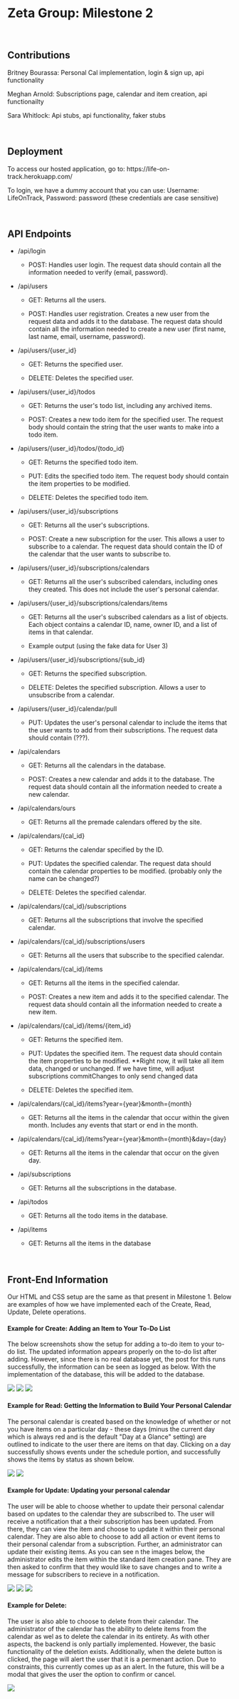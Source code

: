 
<h1>Zeta Group: Milestone 2</h1>
<br>
<h2>Contributions</h2>
<p>Britney Bourassa: Personal Cal implementation, login & sign up, api functionality </p>
<p>Meghan Arnold: Subscriptions page, calendar and item creation, api functionailty</p>
<p>Sara Whitlock: Api stubs, api functionality, faker stubs</p>

<br>
<h2>Deployment</h2>

<p>To access our hosted application, go to: https://life-on-track.herokuapp.com/</p>
<p>To login, we have a dummy account that you can use: Username: LifeOnTrack, Password: password (these credentials are case sensitive)</p>
<br>

<h2>API Endpoints</h2>

<ul style="margin-top:0;margin-bottom:0;">
    <li>
        <p>/api/login</p>
        <ul>
            <li>
                <p>POST: Handles user login. The request data should contain all the information needed to verify (email, password).</p>
            </li>
        </ul>
    </li>
    <li>
        <p>/api/users</p>
        <ul>
            <li>
                <p>GET: Returns all the users.</p>
            </li>
            <li>
                <p>POST: Handles user registration. Creates a new user from the request data and adds it to the database. The request data should contain all the information needed to create a new user (first name, last name, email, username, password).</p>
            </li>
        </ul>
    </li>
    <li>
        <p>/api/users/{user_id}</p>
        <ul>
            <li>
                <p>GET: Returns the specified user.</p>
            </li>
            <li>
                <p>DELETE: Deletes the specified user.</p>
            </li>
        </ul>
    </li>
    <li>
        <p>/api/users/{user_id}/todos</p>
        <ul>
            <li>
                <p>GET: Returns the user&apos;s todo list, including any archived items.</p>
            </li>
            <li>
                <p>POST: Creates a new todo item for the specified user. The request body should contain the string that the user wants to make into a todo item.</p>
            </li>
        </ul>
    </li>
    <li>
        <p>/api/users/{user_id}/todos/{todo_id}</p>
        <ul>
            <li>
                <p>GET: Returns the specified todo item.</p>
            </li>
            <li>
                <p>PUT: Edits the specified todo item. The request body should contain the item properties to be modified.</p>
            </li>
            <li>
                <p>DELETE: Deletes the specified todo item.</p>
            </li>
        </ul>
    </li>
    <li>
        <p>/api/users/{user_id}/subscriptions</p>
        <ul>
            <li>
                <p>GET: Returns all the user&apos;s subscriptions.</p>
            </li>
            <li>
                <p>POST: Create a new subscription for the user. This allows a user to subscribe to a calendar. The request data should contain the ID of the calendar that the user wants to subscribe to.</p>
            </li>
        </ul>
    </li>
    <li>
        <p>/api/users/{user_id}/subscriptions/calendars</p>
        <ul>
            <li>
                <p>GET: Returns all the user&apos;s subscribed calendars, including ones they created. This does not include the user&apos;s personal calendar.</p>
            </li>
        </ul>
    </li>
    <li>
        <p>/api/users/{user_id}/subscriptions/calendars/items</p>
        <ul>
            <li>
                <p>GET: Returns all the user&apos;s subscribed calendars as a list of objects. Each object contains a calendar ID, name, owner ID, and a list of items in that calendar.</p>
            </li>
            <li>
                <p>Example output&nbsp;(using the fake data for User 3)</p>
            </li>
        </ul>
    </li>
    <li>
        <p>/api/users/{user_id}/subscriptions/{sub_id}</p>
        <ul>
            <li>
                <p>GET: Returns the specified subscription.</p>
            </li>
            <li>
                <p>DELETE: Deletes the specified subscription. Allows a user to unsubscribe from a calendar.</p>
            </li>
        </ul>
    </li>
    <li>
        <p>/api/users/{user_id}/calendar/pull</p>
        <ul>
            <li>
                <p>PUT: Updates the user&apos;s personal calendar to include the items that the user wants to add from their subscriptions. The request data should contain (???).</p>
            </li>
        </ul>
    </li>
    <li>
        <p>/api/calendars</p>
        <ul>
            <li>
                <p>GET: Returns all the calendars in the database.</p>
            </li>
            <li>
                <p>POST: Creates a new calendar and adds it to the database. The request data should contain all the information needed to create a new calendar.</p>
            </li>
        </ul>
    </li>
    <li >
        <p>/api/calendars/ours</p>
        <ul>
            <li>
                <p>GET: Returns all the premade calendars offered by the site.</p>
            </li>
        </ul>
    </li>
    <li>
        <p>/api/calendars/{cal_id}</p>
        <ul>
            <li>
                <p>GET: Returns the calendar specified by the ID.</p>
            </li>
            <li>
                <p>PUT: Updates the specified calendar. The request data should contain the calendar properties to be modified. (probably only the name can be changed?)</p>
            </li>
            <li>
                <p>DELETE: Deletes the specified calendar.</p>
            </li>
        </ul>
    </li>
    <li>
        <p>/api/calendars/{cal_id}/subscriptions</p>
        <ul>
            <li>
                <p>GET: Returns all the subscriptions that involve the specified calendar.</p>
            </li>
        </ul>
    </li>
    <li>
        <p>/api/calendars/{cal_id}/subscriptions/users</p>
        <ul>
            <li>
                <p>GET: Returns all the users that subscribe to the specified calendar.</p>
            </li>
        </ul>
    </li>
    <li>
        <p>/api/calendars/{cal_id}/items</p>
        <ul>
            <li>
                <p>GET: Returns all the items in the specified calendar.</p>
            </li>
            <li>
                <p>POST: Creates a new item and adds it to the specified calendar. The request data should contain all the information needed to create a new item.</p>
            </li>
        </ul>
    </li>
    <li>
        <p>/api/calendars/{cal_id}/items/{item_id}</p>
        <ul>
            <li>
                <p>GET: Returns the specified item.</p>
            </li>
            <li>
                <p>PUT: Updates the specified item. The request data should contain the item properties to be modified.&nbsp;**Right now, it will take all item data, changed or unchanged. If we have time, will adjust subscriptions commitChanges to only send changed data</p>
            </li>
            <li>
                <p>DELETE: Deletes the specified item.</p>
            </li>
        </ul>
    </li>
    <li >
        <p>/api/calendars/{cal_id}/items?year={year}&amp;month={month}</p>
        <ul>
            <li>
                <p>GET: Returns all the items in the calendar that occur within the given month. Includes any events that start or end in the month.</p>
            </li>
        </ul>
    </li>
    <li>
        <p>/api/calendars/{cal_id}/items?year={year}&amp;month={month}&amp;day={day}</p>
        <ul>
            <li>
                <p>GET: Returns all the items in the calendar that occur on the given day.</p>
            </li>
        </ul>
    </li>
    <li>
        <p>/api/subscriptions</p>
        <ul>
            <li>
                <p>GET: Returns all the subscriptions in the database.</p>
            </li>
        </ul>
    </li>
    <li>
        <p>/api/todos</p>
        <ul>
            <li>
                <p>GET: Returns all the todo items in the database.</p>
            </li>
        </ul>
    </li>
    <li >
        <p >/api/items</p>
        <ul>
            <li>
                <p >GET: Returns all the items in the database</p>
            </li>
        </ul>
    </li>
</ul>

<br> 

<h2>Front-End Information</h2>
<p>Our HTML and CSS setup are the same as that present in Milestone 1. Below are examples of how we have implemented each of the Create, Read, Update, Delete operations.
<h4>Example for Create: Adding an Item to Your To-Do List</h4>
<p>The below screenshots show the setup for adding a to-do item to your to-do list. The updated information appears properly on the to-do list after adding. However, since there is no real database yet, the post for this runs successfully, the information can be seen as logged as below. With the implementation of the database, this will be added to the database.</p>
<img src='addtodoitem.JPG'>
<img src='todoitemconsole.JPG'>
<img src='newtodoadded.JPG'>
<h4>Example for Read: Getting the Information to Build Your Personal Calendar</h4>
<p>The personal calendar is created based on the knowledge of whether or not you have items on a particular day - these days (minus the current day which is always red and is the default "Day at a Glance" setting) are outlined to indicate to the user there are items on that day. Clicking on a day successfully shows events under the schedule portion, and successfully shows the items by status as shown below.</p>
<img src='personalcalwithitems.JPG'>
<img src='personalcalshowitems.JPG'>
<h4>Example for Update: Updating your personal calendar</h4>
<p>The user will be able to choose whether to update their personal calendar based on updates to the calendar they are subscribed to. The user will receive a notification that a their subscription has been updated. From there, they can view the item and choose to update it within their personal calendar. They are also able to choose to add all action or event items to their personal calendar from a subscription. Further, an administrator can update their existing items. As you can see n the images below, the administrator edits the item within the standard item creation pane. They are then asked to confirm that they would like to save changes and to write a message for subscribers to recieve in a notification.</p>
<img src = 'userSettings.JPG'>
<img src = 'updateAnItem.JPG'>
<img src = 'confirmUpdate.JPG'>

<h4>Example for Delete: </h4>
<p>The user is also able to choose to delete from their calendar. The administrator of the calendar has the ability to delete items from the calendar as wel as to delete the calendar in its entirety. As with other aspects, the backend is only partially implemented. However, the basic functionality of the deletion exists. Additionally, when the delete button is clicked, the page will alert the user that it is a permenant action. Due to constraints, this currently comes up as an alert. In the future, this will be a modal that gives the user the option to confirm or cancel.</p>
<img src = 'deleteConfirm'>
<br>

